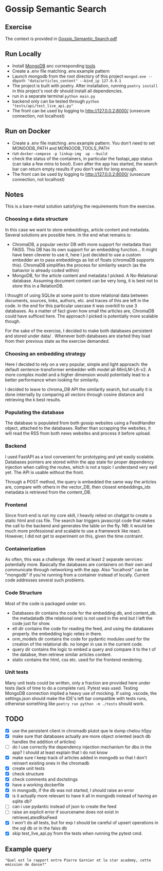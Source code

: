 # Gossip Semantic Search

## Exercise

The context is provided in [Gossip_Semantic_Search.pdf](./Gossip_Semantic_Search.pdf)

## Run Locally

- Install [MongoDB](https://www.mongodb.com/try/download/shell) anc corresponding [tools](https://www.mongodb.com/try/download/database-tools)
- Create a .env file matching .env.example pattern
- Launch mongodb from the root directory of this project `mongod.exe --dbpath "data/articles_content" --bind_ip 127.0.0.1`
- The project is built with poetry. After installation, running `poetry install` in this project's root dir should install all dependencies.
- run in a separate terminal `python main.py`
- backend only can be tested through `python "tests/api/test_live_api.py"`
- The front can be used by logging to <http://127.0.0.2:8000/> (unsecure connection, not localhost)

## Run on Docker

- Create a .env file matching .env.example pattern. You don't need to set MONGODB_PATH and MONGODB_TOOLS_PATH 
- run `docker-compose -p linkup-img  up --build`
- check the status of the containers, in particular the fastapi_app status (can take a few mins to boot). Even after the app has started, the search bar can return empty results if you don't wait for long enough.
- The front can be used by logging to <http://127.0.0.2:8000/> (unsecure connection, not localhost)

## Notes

This is a bare-metal solution satisfying the requirements from the exercise.

### Choosing a data structure

In this case we want to store embeddings, article content and metadata. Several solutions are possible here.
In the end what remains is:

- ChromaDB, a popular vector DB with more support for metadata than FAISS. This DB has its own support for an embedding function... It might have been cleverer to use it, here I just decided to use a custom embedder an to pass embeddings as list of floats (chromaDB supports this). ChromaDB simplifies the process for similarity search (as the bahavior is already coded within)
- MongoDB, for the article content and metadata I picked. A No-Relational database. Assuming document content can be very long, it is best not to store this in a RelationDB.

I thought of using SQLite at some point to store relational data between documents, sources, links, authors, etc. and traces of this are left in the code. In the end for this particular usecase it was overkill to use 3 databases.
As a matter of fact given how small the articles are, ChromaDB could have sufficed here. The approach I picked is potentially more scalable though.

For the sake of the exercise, I decided to make both databases persistent and stored under data/ . Whenever both databases are started they load from their previous state as the exercise demanded.

### Choosing an embedding strategy

Here I decided to rely on a very popular, simple and light approach: the default sentence-transformer embedder with model all-MiniLM-L6-v2. A more complex model and a higher dimension would potentially lead to a better performance when looking for similarity.

I decided to leave to chroma_DB API the similarity search, but usually it is done internally by comparing all vectors through cosine distance and retrieving the k best results.

### Populating the database

The database is populated from both gossip websites using a FeedHandler object, attached to the databases. Rather than scrapping the websites, it will read the RSS from both news websites and process it before upload.

### Backend

I used FastAPI as a tool convenient for prototyping and yet easily scalable. Databases pointers are stored within the app state for proper dependency injection when calling the routes, which is not a topic I understand very well yet.
The API is usable without the front.

Through a POST method, the query is embedded the same way the articles are, compare with others in the vector_DB, then closest embeddings_ids metadata is retrieved from the content_DB.

### Frontend

Since front-end is not my core skill, I heavily relied on chatgpt to create a static html and css file. The search bar triggers javascript code that makes the call to the backend and generates the table on the fly.
NB: it would be much more professional and scalable to use a framework like react. However, I did not get to experiment on this, given the time contraint.

### Containerization

As often, this was a challenge. We need at least 2 separate services: potentially more. Basically the databases are containers on their own and communicate through networking with the app. Also "localhost" can be "mongodb" if you're running from a container instead of locally. Current code addresses several such problems.

### Code Structure

Most of the code is packaged under src.

- Databases dir contains the code for the embedding db, and content_db. the metadatadb (the relational one) is not used in the end but I left the code just for show.
- etl dir contains the code for reading the feed, and using the databases properly. the embedding logic relies in there.
- orm_models dir contains the code for pydantic modules used for the creation of the relational db. no longer in use in the current code.
- query dir contains the logic to embed a query and compare it to the t of the databse, then retrieve similar articles content.
- static contains the html, css etc. used for the frontend rendering.

### Unit tests

Many unit tests could be written, only a fraction are provided here under tests (lack of time to do a complete run). Pytest was used. Testing MongoDB connection implied a heavy use of mocking.
If using .vscode, the settings.json should make the IDE's left bar compatible with tests runs, otherwise something like `poetry run python -m ./tests` should work.

## TODO

- [x] use the persistent client in chromadb plutot que le dump chelou h5py
- [x] make sure that databases actually are more object oriented (each db handles the addition of articles)
- [ ] do I use correctly the dependency injection mechanism for dbs in the app? I should at least explain that I do not know
- [x] make sure I keep track of articles added in mongodb so that I don't reinsert existing ones in the chromadb
- [x] create unit tests
- [x] check structure
- [x] check comments and doctstings
- [x] have a working dockerfile
- [x] in mongodb, if the db was not started, I should raise an error
- [x] is it actually more relevant to have it all in mongodb instead of having an sqlite db?
- [ ] can i use pydantic instead of json to create the feed
- [ ] raise an explicit error if sourcename does not exist in  retrieveLatestRssFeed
- [x] I won't do all tests, but for exp I should be careful of upsert operations in the sql db or in the faiss db
- [x] skip test_live_api.py from the tests when running the pytest cmd.

## Example query

    "Quel est le rapport entre Pierre Garnier et la star academy, cette emission de danse?"
